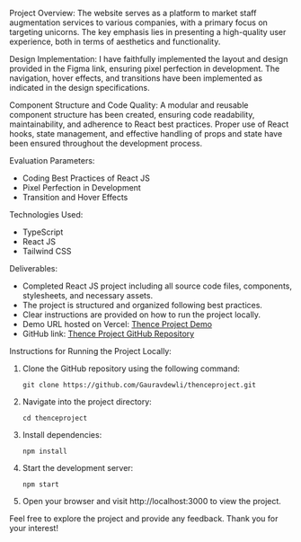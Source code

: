 Project Overview:
The website serves as a platform to market staff augmentation services to various companies, with a primary focus on targeting unicorns. The key emphasis lies in presenting a high-quality user experience, both in terms of aesthetics and functionality.

Design Implementation:
I have faithfully implemented the layout and design provided in the Figma link, ensuring pixel perfection in development. The navigation, hover effects, and transitions have been implemented as indicated in the design specifications.

Component Structure and Code Quality:
A modular and reusable component structure has been created, ensuring code readability, maintainability, and adherence to React best practices. Proper use of React hooks, state management, and effective handling of props and state have been ensured throughout the development process.

Evaluation Parameters:
- Coding Best Practices of React JS
- Pixel Perfection in Development
- Transition and Hover Effects

Technologies Used:
- TypeScript
- React JS
- Tailwind CSS

Deliverables:
- Completed React JS project including all source code files, components, stylesheets, and necessary assets.
- The project is structured and organized following best practices.
- Clear instructions are provided on how to run the project locally.
- Demo URL hosted on Vercel: [Thence Project Demo](https://thenceproject.vercel.app/)
- GitHub link: [Thence Project GitHub Repository](https://github.com/Gauravdewli/thenceproject)

Instructions for Running the Project Locally:
1. Clone the GitHub repository using the following command:
   ```
   git clone https://github.com/Gauravdewli/thenceproject.git
   ```
2. Navigate into the project directory:
   ```
   cd thenceproject
   ```
3. Install dependencies:
   ```
   npm install
   ```
4. Start the development server:
   ```
   npm start
   ```
5. Open your browser and visit http://localhost:3000 to view the project.

Feel free to explore the project and provide any feedback. Thank you for your interest!
